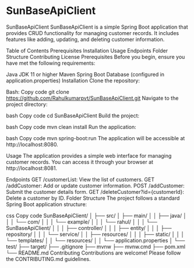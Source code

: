 # SunBaseApiClient

SunBaseApiClient
SunBaseApiClient is a simple Spring Boot application that provides CRUD functionality for managing customer records. It includes features like adding, updating, and deleting customer information.

Table of Contents
Prerequisites
Installation
Usage
Endpoints
Folder Structure
Contributing
License
Prerequisites
Before you begin, ensure you have met the following requirements:

Java JDK 11 or higher
Maven
Spring Boot
Database (configured in application.properties)
Installation
Clone the repository:

Bash:
Copy code
git clone https://github.com/Rahulkumarpvt/SunBaseApiClient.git
Navigate to the project directory:

bash
Copy code
cd SunBaseApiClient
Build the project:

bash
Copy code
mvn clean install
Run the application:

bash
Copy code
mvn spring-boot:run
The application will be accessible at http://localhost:8080.

Usage
The application provides a simple web interface for managing customer records. You can access it through your browser at http://localhost:8081.

Endpoints
GET /customerList: View the list of customers.
GET /addCustomer: Add or update customer information.
POST /addCustomer: Submit the customer details form.
GET /deleteCustomer?id={customerId}: Delete a customer by ID.
Folder Structure
The project follows a standard Spring Boot application structure:

css
Copy code
SunBaseApiClient/
│
├── src/
│   ├── main/
│   │   ├── java/
│   │   │   └── com/
│   │   │       └── example/
│   │   │           └── rahul/
│   │   │               └── SunBaseApiClient/
│   │   │                   ├── controller/
│   │   │                   ├── entity/
│   │   │                   ├── repository/
│   │   │                   └── service/
│   │   ├── resources/
│   │   │   ├── static/
│   │   │   └── templates/
│   │   └── resources/
│   │       └── application.properties
│   └── test/
├── target/
├── .gitignore
├── mvnw
├── mvnw.cmd
├── pom.xml
└── README.md
Contributing
Contributions are welcome! Please follow the CONTRIBUTING.md guidelines.
